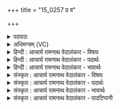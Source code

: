 +++
title = "15_0257 प्र व"

+++
<details><summary>पदपाठः</summary>

प्र꣢। वः꣢। इ꣡न्द्रा꣢꣯य। बृ꣣हते꣢। म꣡रु꣢꣯तः। ब्र꣡ह्म꣢꣯। अ꣣र्चत। वृत्र꣢म्। ह꣢नति। वृत्रहा꣢। वृ꣣त्र। हा꣢। श꣣त꣡क्र꣢तुः। श꣣त꣢। क्र꣣तुः। व꣡ज्रे꣢꣯ण। श꣣त꣡प꣢र्वणा। श꣣त꣢। प꣣र्वणा। २५७।
</details>

<details><summary>अधिमन्त्रम् (VC)</summary>

- इन्द्रः
- नृमेधपुरुमेधावाङ्गिरसौ
- बृहती
- मध्यमः
- ऐन्द्रं काण्डम्
</details>

<details><summary>हिन्दी : आचार्य रामनाथ वेदालंकार - विषयः</summary>

अगले मन्त्र में यह विषय है कि परमात्मा और सेनाध्यक्ष हमारे शत्रुओं का संहार करें।
</details>

<details><summary>हिन्दी : आचार्य रामनाथ वेदालंकार - पदार्थः</summary>

पदार्थान्वयभाषाः -  प्रथम—परमात्मा के पक्ष में। हे (मरुतः) मेरे प्राणो ! (वः) तुम (बृहते) महान् (इन्द्राय) परमेश्वर के लिए (ब्रह्म) साम-स्तोत्र को (प्र अर्चत) प्रेरित करो। वह (वृत्रहा) पापहन्ता (शतक्रतुः) अनन्त प्रज्ञावाला तथा अनन्त कर्मोंवाला परमेश्वर, अपने (शतपर्वणा) बहुमुखी (वज्रेण) वीर्य से (वृत्रम्) पाप को (हनति) नष्ट करे ॥ द्वितीय—राष्ट्र के पक्ष में। हे (मरुतः) राष्ट्रवासी प्रजाजनो ! (वः) तुम लोग (बृहते) महान् (इन्द्राय) वीर सेनाध्यक्ष के लिए (ब्रह्म) स्तोत्र अर्थात् प्रार्थनावचन (अर्चत) प्रेरित करो। वह (वृत्रहा) अत्याचारियों का संहारक (शतक्रतुः) अनेक शत्रु-विध्वंसक कार्यों का कर्ता सेनाध्यक्ष (शतपर्वणा वज्रेण) सौ कीलों से युक्त गदादि वज्र से अथवा सौ गोलों या गोलियों के आधारभूत तोप, बन्दूक आदि शस्त्र से (वृत्रम्) राष्ट्र की उन्नति में प्रतिबन्धक मायावी शत्रु को (हनति) मारे ॥५॥ इस मन्त्र में श्लेषालङ्कार है, ‘वृत्रं, वृत्र’ में छेकानुप्रास और ‘शत, शत’ में लाटानुप्रास है ॥५॥
</details>

<details><summary>हिन्दी : आचार्य रामनाथ वेदालंकार - भावार्थः</summary>

भावार्थभाषाः -  जैसे परमेश्वर उपासक के काम-क्रोध आदि तथा पाप आदि रिपुओं का संहार करता है, वैसे ही सेनाध्यक्ष को चाहिए कि राष्ट्र के सब शत्रुओं का समूल उन्मूलन करे ॥५॥
</details>

<details><summary>संस्कृत : आचार्य रामनाथ वेदालंकार - विषयः</summary>

अथ परमेश्वरः सेनाध्यक्षश्च शत्रून् हन्यादित्याह।
</details>

<details><summary>संस्कृत : आचार्य रामनाथ वेदालंकार - पदार्थः</summary>

पदार्थान्वयभाषाः -  प्रथमः—परमात्मपरः। हे (मरुतः२) मदीयाः प्राणाः ! (वः) यूयम् (बृहते) महते (इन्द्राय) परमेश्वराय (ब्रह्म) सामस्तोत्रम् (प्र अर्चत३) प्रेरयत। धातूनामनेकार्थत्वाद् अर्चतिरत्र प्रेरणकर्मा। सः (वृत्रहा) पापहन्ता (शतक्रतुः४) बहुप्रज्ञः बहुकर्मा च परमेश्वरः (शतपर्वणा) बहुमुखेन (वज्रेण) वीर्येण। वीर्यं वै वज्रः। श० ७।३।१।१९। (वृत्रम्) पापम् (हनति) हन्यात्। ‘हन हिंसागत्योः, लेट्प्रयोगः, लेटोऽडाटौ’ अ० ३।४।९४ इत्यडागमः ॥ अथ द्वितीयः—राष्ट्रपरः। हे (मरुतः) राष्ट्रवासिनः प्रजाजनाः ! (वः) यूयम् (बृहते) महते (इन्द्राय) वीराय नृपतये सेनाध्यक्षाय वा (ब्रह्म) स्तोत्रम्, प्रार्थनावचनम् (अर्चत) प्रेरयत। सः (वृत्रहा) अत्याचारिणां हन्ता (शतक्रतुः) अनेकेषां शत्रुविध्वंसकर्मणां कर्ता सेनाध्यक्षः (शतपर्वणा) वज्रेण शतकीलकयुक्तेन गदादिकेन वज्रेण, शतगोलकगोलिकाधारकेण शतघ्नीभुशुण्ड्यादिना वा शस्त्रेण (वृत्रम्) राष्ट्रोन्नतिप्रतिबन्धकं मायाविनं शत्रुम् (हनति) हन्यात् ॥५॥५ अत्र श्लेषालङ्कारः। ‘वृत्रं, वृत्र’ इत्यत्र छेकानुप्रासः, ‘शत, शत’ इत्यत्र च लाटानुप्रासः ॥५॥
</details>

<details><summary>संस्कृत : आचार्य रामनाथ वेदालंकार - भावार्थः</summary>

भावार्थभाषाः -  यथा परमेश्वर उपासकस्य कामक्रोधादीन् पापादींश्च रिपून् हिनस्ति, तथैव सेनाध्यक्षेण राष्ट्रस्य सर्वे शत्रवः समूलमुन्मूलनीयाः ॥५॥
</details>

<details><summary>संस्कृत : आचार्य रामनाथ वेदालंकार - पादटिप्पनी</summary>

टिप्पणी:   १. ऋ० ८।८९।३, य० ३३।९६। २. हे मरुतः मदीया ऋत्विजः—इति वि०। हे मरुतः स्तोतारः, महत् रुवन्तीति मरुतः—इति भ०। हे मरुतः मितराविणः स्तोतारः—इति सा०। ३. प्रार्चत प्रकुरुत इत्यर्थः—इति भ०। प्रार्चत प्रोच्चारयत—इति सा०। ४. द्रष्टव्यम्—२१६ संख्यकमन्त्रस्य भाष्यम्। ५. यजुर्भाष्ये दयानन्दर्षिरिमं मन्त्रं मनुष्यैः किं कर्तव्यमिति विषये व्याख्यातवान्। हे (मरुतः) मनुष्याः इत्यादि।
</details>